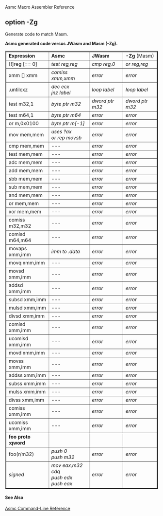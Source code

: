 Asmc Macro Assembler Reference

## option -Zg

Generate code to match Masm.

**Asmc generated code versus JWasm and Masm (-Zg).**

<table border="3">
<tr><td><b>Expression</b></td><td><b>Asmc</b></td><td><b>JWasm</b></td><td><b>-Zg</b> (Masm)</td></tr>
<tr><td>[!]reg [== 0]</td><td><i>test reg,reg</i></td><td><i>cmp reg,0</i></td><td><i>or reg,reg</i></td></tr>
<tr><td>xmm [] xmm</td><td><i>comiss xmm,xmm</i></td><td><i>error</i></td><td><i>error</i></td></tr>
<tr><td>.untilcxz</td><td><i>dec ecx<br>jnz label</i></td><td><i>loop label</i></td><td><i>loop label</i></td></tr>
<tr><td>test m32,1</td><td><i>byte ptr m32</i></td><td><i>dword ptr m32</i></td><td><i>dword ptr m32</i></td></tr>
<tr><td>test m64,1</td><td><i>byte ptr m64</i></td><td><i>error</i></td><td><i>error</i></td></tr>
<tr><td>or m,0x0100</td><td><i>byte ptr m[-1]</i></td><td><i>error</i></td><td><i>error</i></td></tr>
<tr><td>mov mem,mem</td><td><i>uses ?ax<br>or rep movsb</i></td><td><i>error</i></td><td><i>error</i></td></tr>
<tr><td>cmp mem,mem</td><td>---</td><td><i>error</i></td><td><i>error</i></td></tr>
<tr><td>test mem,mem</td><td>---</td><td><i>error</i></td><td><i>error</i></td></tr>
<tr><td>adc mem,mem</td><td>---</td><td><i>error</i></td><td><i>error</i></td></tr>
<tr><td>add mem,mem</td><td>---</td><td><i>error</i></td><td><i>error</i></td></tr>
<tr><td>sbb mem,mem</td><td>---</td><td><i>error</i></td><td><i>error</i></td></tr>
<tr><td>sub mem,mem</td><td>---</td><td><i>error</i></td><td><i>error</i></td></tr>
<tr><td>and mem,mem</td><td>---</td><td><i>error</i></td><td><i>error</i></td></tr>
<tr><td>or mem,mem</td><td>---</td><td><i>error</i></td><td><i>error</i></td></tr>
<tr><td>xor mem,mem</td><td>---</td><td><i>error</i></td><td><i>error</i></td></tr>
<tr><td>comiss m32,m32</td><td>---</td><td><i>error</i></td><td><i>error</i></td></tr>
<tr><td>comisd m64,m64</td><td>---</td><td><i>error</i></td><td><i>error</i></td></tr>
<tr><td>movaps xmm,imm</td><td><i>imm to .data</i></td><td><i>error</i></td><td><i>error</i></td></tr>
<tr><td>movq xmm,imm</td><td>---</td><td><i>error</i></td><td><i>error</i></td></tr>
<tr><td>movsd xmm,imm</td><td>---</td><td><i>error</i></td><td><i>error</i></td></tr>
<tr><td>addsd xmm,imm</td><td>---</td><td><i>error</i></td><td><i>error</i></td></tr>
<tr><td>subsd xmm,imm</td><td>---</td><td><i>error</i></td><td><i>error</i></td></tr>
<tr><td>mulsd xmm,imm</td><td>---</td><td><i>error</i></td><td><i>error</i></td></tr>
<tr><td>divsd xmm,imm</td><td>---</td><td><i>error</i></td><td><i>error</i></td></tr>
<tr><td>comisd xmm,imm</td><td>---</td><td><i>error</i></td><td><i>error</i></td></tr>
<tr><td>ucomisd xmm,imm</td><td>---</td><td><i>error</i></td><td><i>error</i></td></tr>
<tr><td>movd xmm,imm</td><td>---</td><td><i>error</i></td><td><i>error</i></td></tr>
<tr><td>movss xmm,imm</td><td>---</td><td><i>error</i></td><td><i>error</i></td></tr>
<tr><td>addss xmm,imm</td><td>---</td><td><i>error</i></td><td><i>error</i></td></tr>
<tr><td>subss xmm,imm</td><td>---</td><td><i>error</i></td><td><i>error</i></td></tr>
<tr><td>mulss xmm,imm</td><td>---</td><td><i>error</i></td><td><i>error</i></td></tr>
<tr><td>divss xmm,imm</td><td>---</td><td><i>error</i></td><td><i>error</i></td></tr>
<tr><td>comiss xmm,imm</td><td>---</td><td><i>error</i></td><td><i>error</i></td></tr>
<tr><td>ucomiss xmm,imm</td><td>---</td><td><i>error</i></td><td><i>error</i></td></tr>
<tr><td><b>foo proto :qword</b></td><td></td><td></td><td></td></tr>
<tr><td>foo(r/m32)</td><td><i>push 0<br>push m32</i></td><td><i>error</i></td><td><i>error</i></td></tr>
<tr><td><i>signed</i></td><td><i>mov eax,m32<br>cdq<br>push edx<br>push eax</i></td><td><i>error</i></td><td><i>error</i></td></tr>
</table>

#### See Also

[Asmc Command-Line Reference](readme.md)
